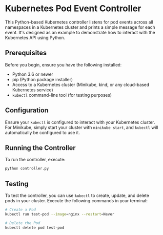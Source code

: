 # Kubernetes Pod Event Controller

This Python-based Kubernetes controller listens for pod events across all namespaces in a Kubernetes cluster and prints a simple message for each event. It's designed as an example to demonstrate how to interact with the Kubernetes API using Python.

## Prerequisites

Before you begin, ensure you have the following installed:

- Python 3.6 or newer
- pip (Python package installer)
- Access to a Kubernetes cluster (Minikube, kind, or any cloud-based Kubernetes service)
- `kubectl` command-line tool (for testing purposes)


## Configuration

Ensure your `kubectl` is configured to interact with your Kubernetes cluster. For Minikube, simply start your cluster with `minikube start`, and `kubectl` will automatically be configured to use it.

## Running the Controller

To run the controller, execute:

```bash
python controller.py
```

## Testing

To test the controller, you can use `kubectl` to create, update, and delete pods in your cluster. Execute the following commands in your terminal:

```bash
# Create a Pod
kubectl run test-pod --image=nginx --restart=Never

# Delete the Pod
kubectl delete pod test-pod
```